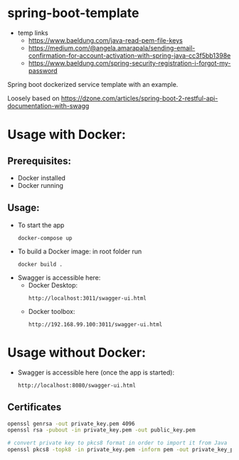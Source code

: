 # spring-boot-template

* temp links
  * https://www.baeldung.com/java-read-pem-file-keys
  * https://medium.com/@angela.amarapala/sending-email-confirmation-for-account-activation-with-spring-java-cc3f5bb1398e
  * https://www.baeldung.com/spring-security-registration-i-forgot-my-password

Spring boot dockerized service template with an example.

Loosely based on https://dzone.com/articles/spring-boot-2-restful-api-documentation-with-swagg

# Usage with Docker:
## Prerequisites:
  * Docker installed
  * Docker running
## Usage:
* To start the app
  ````
  docker-compose up
  ````
* To build a Docker image: in root folder run 
  ````
  docker build .
  ````
* Swagger is accessible here:
   * Docker Desktop:
      ```` 
      http://localhost:3011/swagger-ui.html
      ````
   * Docker toolbox:
     ````
     http://192.168.99.100:3011/swagger-ui.html
     ````

# Usage without Docker:
* Swagger is accessible here (once the app is started):
  ````
  http://localhost:8080/swagger-ui.html
  ````
## Certificates
```bash
openssl genrsa -out private_key.pem 4096
openssl rsa -pubout -in private_key.pem -out public_key.pem

# convert private key to pkcs8 format in order to import it from Java
openssl pkcs8 -topk8 -in private_key.pem -inform pem -out private_key_pkcs8.pem -outform pem -nocrypt

```
